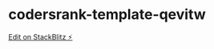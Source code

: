 # codersrank-template-qevitw

[Edit on StackBlitz ⚡️](https://stackblitz.com/edit/codersrank-template-qevitw)